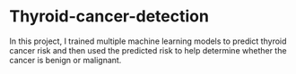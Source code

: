 # Thyroid-cancer-detection
In this project, I trained multiple machine learning models to predict thyroid cancer risk and then used the predicted risk to help determine whether the cancer is benign or malignant. 
